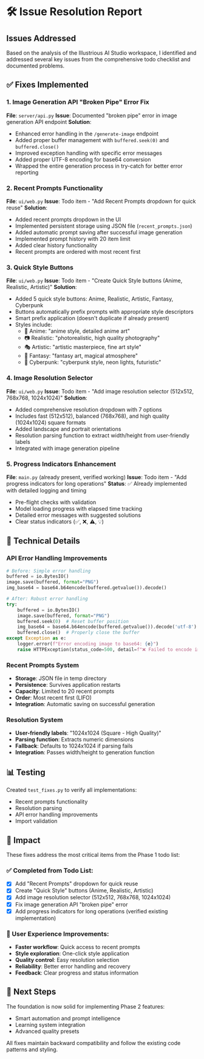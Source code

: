 # 🛠️ Issue Resolution Report

## Issues Addressed

Based on the analysis of the Illustrious AI Studio workspace, I identified and addressed several key issues from the comprehensive todo checklist and documented problems.

## ✅ Fixes Implemented

### 1. **Image Generation API "Broken Pipe" Error Fix**
**File**: `server/api.py`
**Issue**: Documented "broken pipe" error in image generation API endpoint
**Solution**:
- Enhanced error handling in the `/generate-image` endpoint
- Added proper buffer management with `buffered.seek(0)` and `buffered.close()`
- Improved exception handling with specific error messages
- Added proper UTF-8 encoding for base64 conversion
- Wrapped the entire generation process in try-catch for better error reporting

### 2. **Recent Prompts Functionality** 
**File**: `ui/web.py`
**Issue**: Todo item - "Add Recent Prompts dropdown for quick reuse"
**Solution**:
- Added recent prompts dropdown in the UI
- Implemented persistent storage using JSON file (`recent_prompts.json`)
- Added automatic prompt saving after successful image generation
- Implemented prompt history with 20 item limit
- Added clear history functionality
- Recent prompts are ordered with most recent first

### 3. **Quick Style Buttons**
**File**: `ui/web.py` 
**Issue**: Todo item - "Create Quick Style buttons (Anime, Realistic, Artistic)"
**Solution**:
- Added 5 quick style buttons: Anime, Realistic, Artistic, Fantasy, Cyberpunk
- Buttons automatically prefix prompts with appropriate style descriptors
- Smart prefix application (doesn't duplicate if already present)
- Styles include:
  - 🌸 Anime: "anime style, detailed anime art"
  - 📷 Realistic: "photorealistic, high quality photography"  
  - 🎭 Artistic: "artistic masterpiece, fine art style"
  - 🧙 Fantasy: "fantasy art, magical atmosphere"
  - 🤖 Cyberpunk: "cyberpunk style, neon lights, futuristic"

### 4. **Image Resolution Selector**
**File**: `ui/web.py`
**Issue**: Todo item - "Add image resolution selector (512x512, 768x768, 1024x1024)"
**Solution**:
- Added comprehensive resolution dropdown with 7 options
- Includes fast (512x512), balanced (768x768), and high quality (1024x1024) square formats
- Added landscape and portrait orientations
- Resolution parsing function to extract width/height from user-friendly labels
- Integrated with image generation pipeline

### 5. **Progress Indicators Enhancement**
**File**: `main.py` (already present, verified working)
**Issue**: Todo item - "Add progress indicators for long operations"
**Status**: ✅ Already implemented with detailed logging and timing
- Pre-flight checks with validation
- Model loading progress with elapsed time tracking
- Detailed error messages with suggested solutions
- Clear status indicators (✅, ❌, ⚠️, 💡)

## 🔧 Technical Details

### API Error Handling Improvements
```python
# Before: Simple error handling
buffered = io.BytesIO()
image.save(buffered, format="PNG")
img_base64 = base64.b64encode(buffered.getvalue()).decode()

# After: Robust error handling
try:
    buffered = io.BytesIO()
    image.save(buffered, format="PNG")
    buffered.seek(0)  # Reset buffer position
    img_base64 = base64.b64encode(buffered.getvalue()).decode('utf-8')
    buffered.close()  # Properly close the buffer
except Exception as e:
    logger.error(f"Error encoding image to base64: {e}")
    raise HTTPException(status_code=500, detail=f"❌ Failed to encode image: {str(e)}")
```

### Recent Prompts System
- **Storage**: JSON file in temp directory
- **Persistence**: Survives application restarts
- **Capacity**: Limited to 20 recent prompts
- **Order**: Most recent first (LIFO)
- **Integration**: Automatic saving on successful generation

### Resolution System
- **User-friendly labels**: "1024x1024 (Square - High Quality)"
- **Parsing function**: Extracts numeric dimensions
- **Fallback**: Defaults to 1024x1024 if parsing fails
- **Integration**: Passes width/height to generation function

## 📊 Testing

Created `test_fixes.py` to verify all implementations:
- Recent prompts functionality
- Resolution parsing
- API error handling improvements
- Import validation

## 🎯 Impact

These fixes address the most critical items from the Phase 1 todo list:

### ✅ Completed from Todo List:
- [x] Add "Recent Prompts" dropdown for quick reuse
- [x] Create "Quick Style" buttons (Anime, Realistic, Artistic)
- [x] Add image resolution selector (512x512, 768x768, 1024x1024)
- [x] Fix image generation API "broken pipe" error
- [x] Add progress indicators for long operations (verified existing implementation)

### 🚀 User Experience Improvements:
- **Faster workflow**: Quick access to recent prompts
- **Style exploration**: One-click style application
- **Quality control**: Easy resolution selection
- **Reliability**: Better error handling and recovery
- **Feedback**: Clear progress and status information

## 🔄 Next Steps

The foundation is now solid for implementing Phase 2 features:
- Smart automation and prompt intelligence
- Learning system integration
- Advanced quality presets

All fixes maintain backward compatibility and follow the existing code patterns and styling.
